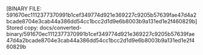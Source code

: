 [BINARY FILE: 591670ec1112377370991b1cef349774d921e369227c9205b57639fae47d4a2bcade8704e3cab44a386dd54cc1bcc2d1d9e6b8003b9a131ed1e2f460829b]
Stored copy: docs/converted-binary/591670ec1112377370991b1cef349774d921e369227c9205b57639fae47d4a2bcade8704e3cab44a386dd54cc1bcc2d1d9e6b8003b9a131ed1e2f460829b
